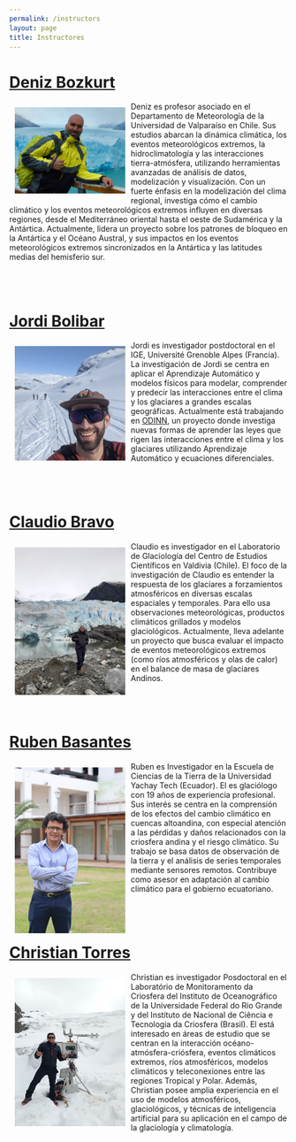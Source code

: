 ```yaml
---
permalink: /instructors
layout: page
title: Instructores
---
```


# [Deniz Bozkurt](https://loop.frontiersin.org/people/650706/overview)
<div>
<div style="float: left; padding: 10px">
<img src="assets/imgs/IMG_4476.jpg" width="200">
</div>
<div>
Deniz es profesor asociado en el Departamento de Meteorología de la Universidad de Valparaíso en Chile. Sus estudios abarcan la dinámica climática, los eventos meteorológicos extremos, la hidroclimatología y las interacciones tierra-atmósfera, utilizando herramientas avanzadas de análisis de datos, modelización y visualización. Con un fuerte énfasis en la modelización del clima regional, investiga cómo el cambio climático y los eventos meteorológicos extremos influyen en diversas regiones, desde el Mediterráneo oriental hasta el oeste de Sudamérica y la Antártica. Actualmente, lidera un proyecto sobre los patrones de bloqueo en la Antártica y el Océano Austral, y sus impactos en los eventos meteorológicos extremos sincronizados en la Antártica y las latitudes medias del hemisferio sur.
</div>
</div>
<br>
<br>
<br>

# [Jordi Bolibar](https://jordibolibar.wordpress.com/)
<div>
<div style="float: left; padding: 10px">
<img src="https://github.com/Machine-Learning-in-Glaciology-Workshop/Machine-Learning-in-Glaciology-Workshop.github.io/blob/master/assets/imgs/JBolibar_profile.jpg?raw=true" width="200">
</div>
<div>
Jordi es investigador postdoctoral en el IGE, Université Grenoble Alpes (Francia). La investigación de Jordi se centra en aplicar el Aprendizaje Automático y modelos físicos para modelar, comprender y predecir las interacciones entre el clima y los glaciares a grandes escalas geográficas. Actualmente está trabajando en <a href="https://github.com/ODINN-SciML/ODINN.jl">ODINN</a>, un proyecto donde investiga nuevas formas de aprender las leyes que rigen las interacciones entre el clima y los glaciares utilizando Aprendizaje Automático y ecuaciones diferenciales.
</div>
</div>
<br>
<br>
<br>

# [Claudio Bravo](https://loop.frontiersin.org/people/650660/overview)
<div>
<div style="float: left; padding: 10px">
<img src="assets/imgs/20230315_181310.jpg" width="200">
</div>
<div>
Claudio es investigador en el Laboratorio de Glaciología del Centro de Estudios Científicos en Valdivia (Chile). El foco de la investigación de Claudio es entender la respuesta de los glaciares a forzamientos atmosféricos en diversas escalas espaciales y temporales. Para ello usa observaciones meteorológicas, productos climáticos grillados y modelos glaciológicos. Actualmente, lleva adelante un proyecto que busca evaluar el impacto de eventos meteorológicos extremos (como ríos atmosféricos y olas de calor) en el balance de masa de glaciares Andinos.
</div>
</div>
<br>
<br>
<br>

# [Ruben Basantes](https://www.yachaytech.edu.ec/perfil/ruben-basantes-serrano/)
<div>
<div style="float: left; padding: 10px">
<img src="assets/imgs/Ruben_EC.jpeg" width="200">
</div>
<div>
Ruben es Investigador en la Escuela de Ciencias de la Tierra de la Universidad Yachay Tech (Ecuador). El es glaciólogo con 19 años de experiencia profesional. Sus interés se centra en la comprensión de los efectos del cambio climático en cuencas altoandina, con especial atención a las pérdidas y daños relacionados con la criosfera andina y el riesgo climático. Su trabajo se basa datos de observación de la tierra y el análisis de series temporales mediante sensores remotos. Contribuye como asesor en adaptación al cambio climático para el gobierno ecuatoriano.
</div>
</div>
<br>
<br>
<br>


# [Christian Torres](http://lattes.cnpq.br/5349545856040202)
<div>
<div style="float: left; padding: 10px">
<img src="assets/imgs/Christian_Torres_profile.jpg" width="200">
</div>
<div>
Christian es investigador Posdoctoral en el Laboratório de Monitoramento da Criosfera del Instituto de Oceanográfico de la Universidade Federal do Rio Grande y del Instituto de Nacional de Ciência e Tecnologia da Criosfera (Brasil). El está interesado en áreas de estudio que se centran en la interacción océano-atmósfera-criósfera, eventos climáticos extremos, ríos atmosféricos, modelos climáticos y teleconexiones entre las regiones Tropical y Polar. Además, Christian posee amplia experiencia en el uso de modelos atmosféricos, glaciológicos, y técnicas de inteligencia artificial para su aplicación en el campo de la glaciología y climatología.
</div>
</div>
<br>
<br>
<br>

<!--
# [Regine Hock](https://www.mn.uio.no/geo/english/people/aca/geohyd/regineho/index.html)
<div>
<div style="float: left; padding: 10px">
<img src="https://www.mn.uio.no/geo/english/people/aca/geohyd/regineho/regine-hock-150px.png" width="150">
</div>
<div>
Regine is a Professor at the University of Oslo. She is a hydrologist and glaciologist using modeling and field data to assess glacier mass changes and to predict the response of glaciers to future climate change and assess the implications on sea-level and hydrology.
<br>
<br>
<br>
<br>
</div>
</div>
<br>
<br>
<br>
<br>
<br>
-->

<!--
# [Konstantin Maslov](https://research.utwente.nl/en/persons/konstantin-maslov)
<div>
<div style="float: left; padding: 10px">
<img src="assets/imgs/konstantin.jpg" width="150">
</div>
<div>
Konstantin is a PhD student at the Faculty of Geo-Information Science and Earth Observation, University of Twente. He received his bachelor's and master's degrees in Computer Science from Tomsk Polytechnic University, Russia. His main research interests are methods of machine learning applied to Earth Observation data. Most of the time he deals with convolutional neural networks and vision transformers for semantic image segmentation but he is also keen on other approaches for image analysis and problems at the intersection of Remote Sensing and Data Science.  He is currently working on <a href="https://github.com/konstantin-a-maslov/towards_global_glacier_mapping">global glacier mapping</a> and glacier mass balance estimation using deep learning .
</div>
</div>
<br>
<br>
<br>
-->

<!--
# [Benjamin Aubrey Robson](https://www.uib.no/en/persons/Benjamin.Aubrey.Robson)
<div>
<div style="float: left; padding: 10px">
<img src="https://www.uib.no/sites/w3.uib.no/files/media/img_1527.jpg" width="150">
</div>
<div>
Ben is an Associate Professor at the University of Bergen. Ben’s research is focused on using remote sensing datasets to understand glacial and periglacial landscapes and how they have been changing. I use a variety of remote sensing techniques including object-based image analysis (OBIA), photogrammetry and DEM comparison, structure from motion (SfM), LiDAR and time-series analysis. I'm active in research in the Nepali Himalayas, European Alps, Norwegian mainland, and the Tien Shan mountains.
</div>
</div>
<br>
<br>
<br>
-->

<!--
# [Facundo Sapienza](https://statistics.berkeley.edu/people/facu-sapienza)
<div>
<div style="float: left; padding: 10px">
<img src="https://avatars.githubusercontent.com/u/39526081?v=4" width="150">
</div>
<div>
Facundo (Facu) Sapienza is a PhD candidate at the Department of Statistics at the University of California, Berkeley. Facu’s work includes the use of neural differential equations in the modeling of ice flow, where sub-parts of the governing differential equation can be parametrized by physical-informed proxies; feature detection algorithms in ice sheets using remote sensing data; and machine learning methods applied to paleomagnetism and planetary sciences. He is also interested in the development and communication of open-source tools for scientific computing. 
</div>
</div>
<br>
<br>
<br>

# [Thomas Schellenberger](https://www.mn.uio.no/geo/english/people/aca/geohyd/thosche/index.html)
<div>
<div style="float: left; padding: 10px">
<img src="https://www.mn.uio.no/geo/forskning/aktuelt/arrangementer/disputaser/2016/pdf/schellenberger150px.jpg" width="150">
</div>
<div>
Thomas is a researcher at the University of Oslo. He investigates the dynamics of glaciers using remote sensing data. He uses SAR and optical satellite data to extract glacier velocities to monitor glacier surges and to estimate frontal ablation of marine-terminating glaciers. Thomas current focus is on developing machine learning algorithms to mapping glacier extent and estimating glacier mass balance from satellite data.
</div>
</div>
<br>
<br>
<br>
<br>
<br>

# [Kamilla Hauknes Sjursen](https://www.mn.uio.no/geo/english/people/aca/geohyd/thosche/index.html)
<div>
<div style="float: left; padding: 10px">
<img src="https://github.com/Machine-Learning-in-Glaciology-Workshop/Machine-Learning-in-Glaciology-Workshop.github.io/blob/master/assets/imgs/kamilla.png?raw=true" width="150">
</div>
<div>
Kamilla is a PhD candidate at the Western Norway University of Applied Sciences. She investigates the use of Bayesian and Machine Learning approaches to model and understand past and future changes in mass balance of Norwegian glaciers. 
</div>
</div>
-->


